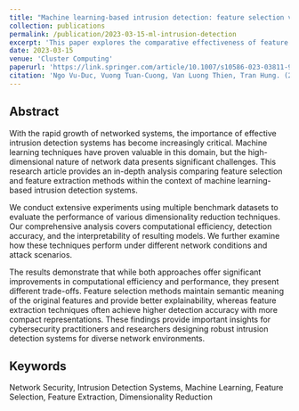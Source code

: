 ```yaml
---
title: "Machine learning-based intrusion detection: feature selection versus feature extraction"
collection: publications
permalink: /publication/2023-03-15-ml-intrusion-detection
excerpt: 'This paper explores the comparative effectiveness of feature selection and feature extraction techniques in machine learning-based network intrusion detection systems.'
date: 2023-03-15
venue: 'Cluster Computing'
paperurl: 'https://link.springer.com/article/10.1007/s10586-023-03811-9'
citation: 'Ngo Vu-Duc, Vuong Tuan-Cuong, Van Luong Thien, Tran Hung. (2023). &quot;Machine learning-based intrusion detection: feature selection versus feature extraction.&quot; <i>Cluster Computing</i>, pp. 1-15.'
---
```


## Abstract

With the rapid growth of networked systems, the importance of effective intrusion detection systems has become increasingly critical. Machine learning techniques have proven valuable in this domain, but the high-dimensional nature of network data presents significant challenges. This research article provides an in-depth analysis comparing feature selection and feature extraction methods within the context of machine learning-based intrusion detection systems.

We conduct extensive experiments using multiple benchmark datasets to evaluate the performance of various dimensionality reduction techniques. Our comprehensive analysis covers computational efficiency, detection accuracy, and the interpretability of resulting models. We further examine how these techniques perform under different network conditions and attack scenarios.

The results demonstrate that while both approaches offer significant improvements in computational efficiency and performance, they present different trade-offs. Feature selection methods maintain semantic meaning of the original features and provide better explainability, whereas feature extraction techniques often achieve higher detection accuracy with more compact representations. These findings provide important insights for cybersecurity practitioners and researchers designing robust intrusion detection systems for diverse network environments.

## Keywords
Network Security, Intrusion Detection Systems, Machine Learning, Feature Selection, Feature Extraction, Dimensionality Reduction